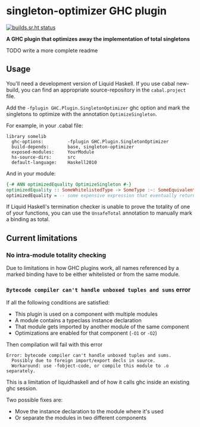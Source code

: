 # singleton-optimizer GHC plugin

[![builds.sr.ht status](https://builds.sr.ht/~fgaz/singleton-optimizer.svg)](https://builds.sr.ht/~fgaz/singleton-optimizer?)

**A GHC plugin that optimizes away the implementation of total singletons**

TODO write a more complete readme

## Usage

You'll need a development version of Liquid Haskell. If you use cabal new-build,
you can find an appropriate source-repository in the `cabal.project` file.

Add the `-fplugin GHC.Plugin.SingletonOptimizer` ghc option and mark the
singletons to optimize with the annotation `OptimizeSingleton`.

For example, in your .cabal file:

```cabal
library somelib
  ghc-options:         -fplugin GHC.Plugin.SingletonOptimizer
  build-depends:       base, singleton-optimizer
  exposed-modules:     YourModule
  hs-source-dirs:      src
  default-language:    Haskell2010
```

And in your module:

```haskell
{-# ANN optimizedEquality OptimizeSingleton #-}
optimizedEquality :: SomeWhitelistedType -> SomeType :~: SomeEquivalentType
optimizedEquality = -- some expensive expression that eventually returns a 'Refl'
```

If Liquid Haskell's termination checker is unable to prove the totality of one
of your functions, you can use the `UnsafeTotal` annotation to manually mark
a binding as total.

## Current limitations

### No intra-module totality checking

Due to limitations in how GHC plugins work, all names referenced by a marked
binding have to be either whitelisted or from the same module.

### `Bytecode compiler can't handle unboxed tuples and sums` error

If all the following conditions are satisfied:

* This plugin is used on a component with multiple modules
* A module contains a typeclass instance declaration
* That module gets imported by another module of the same component
* Optimizations are enabled for that component (`-O1` or `-O2`)

Then compilation will fail with this error

```
Error: bytecode compiler can't handle unboxed tuples and sums.
  Possibly due to foreign import/export decls in source.
  Workaround: use -fobject-code, or compile this module to .o separately.
```

This is a limitation of liquidhaskell and of how it calls ghc inside an
existing ghc session.

Two possible fixes are:

* Move the instance declaration to the module where it's used
* Or separate the modules in two different components

